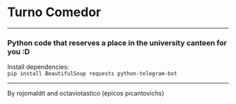 # Turno Comedor    

---    

### Python code that reserves a place in the university canteen for you :D    

Install dependencies:    
`pip install BeautifulSoup requests python-telegram-bot`    

---    

By rojomaldit and octaviotastico (épicos picantovichs)